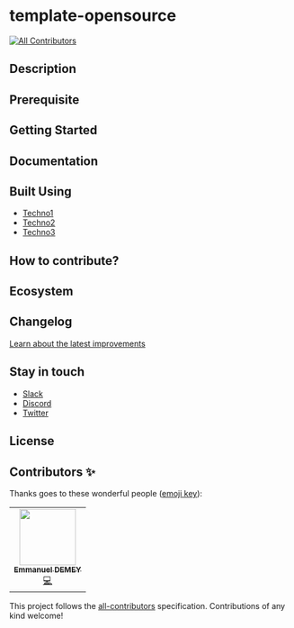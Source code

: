 # template-opensource
<!-- ALL-CONTRIBUTORS-BADGE:START - Do not remove or modify this section -->
[![All Contributors](https://img.shields.io/badge/all_contributors-1-orange.svg?style=flat-square)](#contributors-)
<!-- ALL-CONTRIBUTORS-BADGE:END -->

## Description

## Prerequisite

## Getting Started

## Documentation

## Built Using

* [Techno1](https://www.leroymerlin.fr/)
* [Techno2](https://www.leroymerlin.fr/)
* [Techno3](https://www.leroymerlin.fr/)

## How to contribute? 

## Ecosystem

## Changelog 

[Learn about the latest improvements](changelog)

## Stay in touch

* [Slack](https://www.leroymerlin.fr/)
* [Discord](https://www.leroymerlin.fr/)
* [Twitter](https://www.leroymerlin.fr/)
## License

## Contributors ✨

Thanks goes to these wonderful people ([emoji key](https://allcontributors.org/docs/en/emoji-key)):

<!-- ALL-CONTRIBUTORS-LIST:START - Do not remove or modify this section -->
<!-- prettier-ignore-start -->
<!-- markdownlint-disable -->
<table>
  <tr>
    <td align="center"><a href="http://gillespie59.github.io/"><img src="https://avatars.githubusercontent.com/u/555768?v=4?s=100" width="100px;" alt=""/><br /><sub><b>Emmanuel DEMEY</b></sub></a><br /><a href="https://github.com/adeo-opensource/template-opensource/commits?author=EmmanuelDemey" title="Code">💻</a></td>
  </tr>
</table>

<!-- markdownlint-restore -->
<!-- prettier-ignore-end -->

<!-- ALL-CONTRIBUTORS-LIST:END -->

This project follows the [all-contributors](https://github.com/all-contributors/all-contributors) specification. Contributions of any kind welcome!